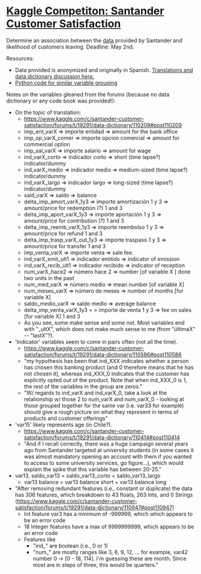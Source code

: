 # [Kaggle Competiton: Santander Customer Satisfaction](https://www.kaggle.com/c/santander-customer-satisfaction)
Determine an association between the [data](https://www.kaggle.com/c/santander-customer-satisfaction/data) provided by Santander and likelihood of customers leaving.
Deadline: May 2nd.

Resources:
- Data provided is anonymized and originally in Spanish. [Translations and data dictionary discussion here.](https://www.kaggle.com/c/santander-customer-satisfaction/forums/t/19291/data-dictionary)
- [Python code for similar variable grouping](https://www.kaggle.com/walterhan/santander-customer-satisfaction/similar-variable-groupings)

Notes on the variables gleaned from the forums (because no data dictionary or any code book was provided!):
- On the topic of translation:
  - https://www.kaggle.com/c/santander-customer-satisfaction/forums/t/19291/data-dictionary/110209#post110209
  - imp_ent_varX => importe entidad => amount for the bank office
  - imp_op_varX_comer => importe opcion comercial => amount for commercial option
  - imp_sal_varX => importe salario => amount for wage
  - ind_varX_corto => indicador corto => short (time lapse?) indicator/dummy
  - ind_varX_medio => indicador medio => medium-sized (time lapse?) indicator/dummy
  - ind_varX_largo => indicador largo => long-sized (time lapse?) indicator/dummy
  - sald_varX => saldo => balance
  - delta_imp_amort_varX_1y3 => importe amortización 1 y 3 => amount/price for redemption (?) 1 and 3
  - delta_imp_aport_varX_1y3 => importe aportación 1 y 3 => amount/price for contribution (?) 1 and 3
  - delta_imp_reemb_varX_1y3 => importe reembolso 1 y 3 => amount/price for refund 1 and 3
  - delta_imp_trasp_varX_out_1y3 => importe traspaso 1 y 3 => amount/price for transfer 1 and 3
  - imp_venta_varX => importe venta => sale fee.
  - ind_varX_emit_ult1 => indicador emitido => indicator of emission
  - ind_varX_recib_ult1 => indicador recibido => indicator of reception
  - num_varX_hace2 => número hace 2 => number [of variable X ] done two units in the past
  - num_med_varX => número medio => mean number [of variable X]
  - num_meses_varX => número de meses => number of months [for variable X]
  - saldo_medio_varX => saldo medio => average balance
  - delta_imp_venta_varX_1y3 = > importe de venta 1 y 3 => fee on sales [for variable X] 1 and 3
  - As you see, some make sense and some not. Most variables end with "_ultX", which does not make much sense to me (from "últimaX" -- "lastX"?).
- 'Indicator' variables seem to come in pairs often (not all the time).
  - https://www.kaggle.com/c/santander-customer-satisfaction/forums/t/19291/data-dictionary/110586#post110586
  - "my hypothesis has been that ind_XXX indicates whether a person has chosen this banking product (and 0 therefore means that he has not chosen it), whereas ind_XXX_0 indicates that the customer has explicitly opted out of the product. Note that when ind_XXX_0 is 1, the rest of the variables in the group are zeros."
  - "W/ regards to ind_varX and ind_varX_0, take a look at the relationship w/ those 2 to num_varX and num_varX_0 - looking at those grouped together for the same var (i.e. var33 for example) should give a rough picture on what they represent in terms of products and customer offerings"
- 'var15' likely represents age (in Chile?).
  - https://www.kaggle.com/c/santander-customer-satisfaction/forums/t/19291/data-dictionary/110414#post110414
  - "And if I recall correctly, there was a huge campaign several years ago from Santander targeted at university students (in some cases it was almost mandatory opening an account with them if you wanted to access to some university services, go figure...), which would explain the spike that this variable has between 20-25."
- var13, saldo_var13 = saldo_var13_corto + saldo_var13_largo
  - var13 balance = var13 balance short + var13 balance long
- "After removing redundant features (i.e., constant or duplicate) the data has 306 features, which breakdown to 43 floats, 263 Ints, and 0 Strings (https://www.kaggle.com/c/santander-customer-satisfaction/forums/t/19291/data-dictionary/110947#post110947)
  - Int feature var3 has a minimum of -999999, which which appears to be an error code
  - 18 Integer features have a max of 9999999999, which appears to be an error code
  - Features like
    - "ind_" are boolean (i.e., 0 or 1)
    - "num_" are mostly ranges like 3, 6, 9, 12, ... for example, var42 number 0 -> [0 - 18, 114]. I'm guessing these are month. Since most are in steps of three, this would be quarters."
